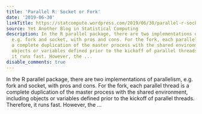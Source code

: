 ```yaml
---
title: 'Parallel R: Socket or Fork'
date: '2019-06-30'
linkTitle: https://statcompute.wordpress.com/2019/06/30/parallel-r-socket-or-fork/
source: Yet Another Blog in Statistical Computing
description: In the R parallel package, there are two implementations of parallelism,
  e.g. fork and socket, with pros and cons. For the fork, each parallel thread is
  a complete duplication of the master process with the shared environment, including
  objects or variables defined prior to the kickoff of parallel threads. Therefore,
  it runs fast. However, the ...
disable_comments: true
---
```

In the R parallel package, there are two implementations of parallelism, e.g. fork and socket, with pros and cons. For the fork, each parallel thread is a complete duplication of the master process with the shared environment, including objects or variables defined prior to the kickoff of parallel threads. Therefore, it runs fast. However, the ...